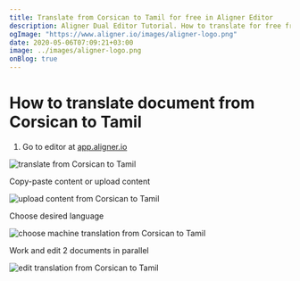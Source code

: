 ```yaml
---
title: Translate from Corsican to Tamil for free in Aligner Editor
description: Aligner Dual Editor Tutorial. How to translate for free from Corsican to Tamil. Aligner is multilingual document management platform. 
ogImage: "https://www.aligner.io/images/aligner-logo.png"
date: 2020-05-06T07:09:21+03:00
image: ../images/aligner-logo.png
onBlog: true
---
```


# How to translate document from Corsican to Tamil

1. Go to editor at [app.aligner.io](https://app.aligner.io "Aligner App web page")

![translate from Corsican to Tamil](../aligner-blank-editor.png "translate from Corsican to Tamil")

Copy-paste content or upload content

![upload content from Corsican to Tamil](../aligner-uploaded-document.png "upload content from Corsican to Tamil")

Choose desired language

![choose machine translation from Corsican to Tamil](../aligner-language-dropdown.png "choose machine translation from Corsican to Tamil")

Work and edit 2 documents in parallel

![edit translation from Corsican to Tamil](../aligner-double-sitded-editor.png "edit translation from Corsican to Tamil")

